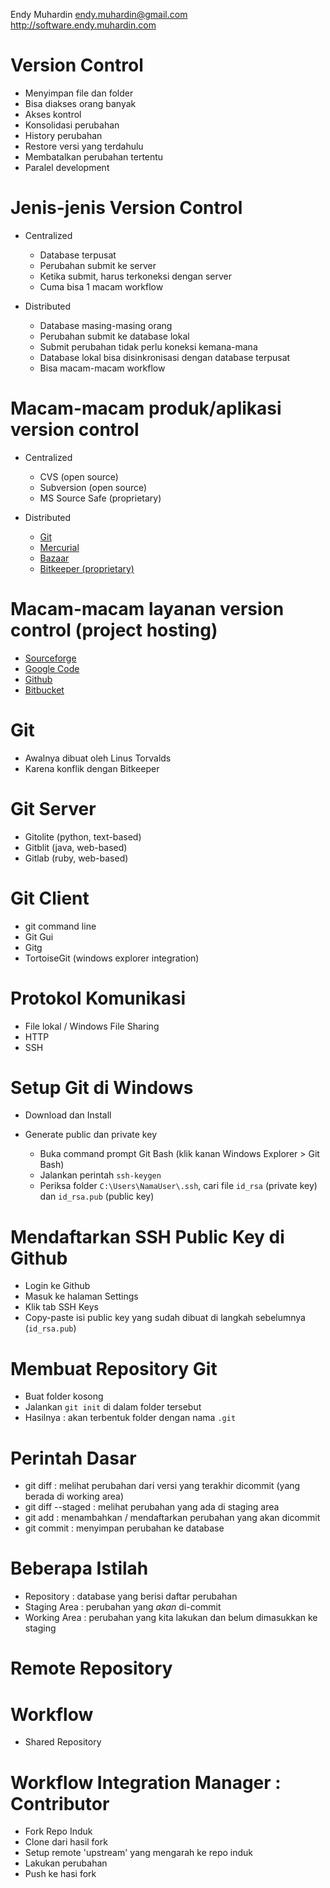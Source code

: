 Endy Muhardin
endy.muhardin@gmail.com
http://software.endy.muhardin.com

# Version Control #

* Menyimpan file dan folder
* Bisa diakses orang banyak
* Akses kontrol
* Konsolidasi perubahan
* History perubahan
* Restore versi yang terdahulu
* Membatalkan perubahan tertentu
* Paralel development

# Jenis-jenis Version Control

* Centralized
    
    * Database terpusat
    * Perubahan submit ke server
    * Ketika submit, harus terkoneksi dengan server
    * Cuma bisa 1 macam workflow

* Distributed

    * Database masing-masing orang
    * Perubahan submit ke database lokal
    * Submit perubahan tidak perlu koneksi kemana-mana
    * Database lokal bisa disinkronisasi dengan database terpusat
    * Bisa macam-macam workflow
    
# Macam-macam produk/aplikasi version control

* Centralized

    * CVS (open source)
    * Subversion (open source)
    * MS Source Safe (proprietary)

* Distributed

    * [Git](http://git-scm.com/)
    * [Mercurial](http://mercurial.selenic.com/)
    * [Bazaar](http://bazaar.canonical.com/en/)
    * [Bitkeeper (proprietary)](http://www.bitkeeper.com/)

# Macam-macam layanan version control (project hosting)

* [Sourceforge](http://sourceforge.net/)
* [Google Code](https://code.google.com)
* [Github](https://github.com)
* [Bitbucket](https://bitbucket.org)

# Git

* Awalnya dibuat oleh Linus Torvalds
* Karena konflik dengan Bitkeeper

# Git Server

* Gitolite (python, text-based)
* Gitblit (java, web-based)
* Gitlab (ruby, web-based)

# Git Client

* git command line
* Git Gui
* Gitg
* TortoiseGit (windows explorer integration)

# Protokol Komunikasi

* File lokal / Windows File Sharing
* HTTP
* SSH

# Setup Git di Windows

* Download dan Install
* Generate public dan private key

    * Buka command prompt Git Bash (klik kanan Windows Explorer > Git Bash)
    * Jalankan perintah `ssh-keygen`
    * Periksa folder `C:\Users\NamaUser\.ssh`, cari file `id_rsa` (private key) dan `id_rsa.pub` (public key)

# Mendaftarkan SSH Public Key di Github

* Login ke Github
* Masuk ke halaman Settings
* Klik tab SSH Keys
* Copy-paste isi public key yang sudah dibuat di langkah sebelumnya (`id_rsa.pub`)

# Membuat Repository Git

* Buat folder kosong
* Jalankan `git init` di dalam folder tersebut
* Hasilnya : akan terbentuk folder dengan nama `.git`

# Perintah Dasar

* git diff : melihat perubahan dari versi yang terakhir dicommit (yang berada di working area)
* git diff --staged : melihat perubahan yang ada di staging area
* git add : menambahkan / mendaftarkan perubahan yang akan dicommit
* git commit : menyimpan perubahan ke database

# Beberapa Istilah

* Repository : database yang berisi daftar perubahan
* Staging Area : perubahan yang *akan* di-commit
* Working Area : perubahan yang kita lakukan dan belum dimasukkan ke staging

# Remote Repository

# Workflow

* Shared Repository 

# Workflow Integration Manager : Contributor

* Fork Repo Induk
* Clone dari hasil fork
* Setup remote 'upstream' yang mengarah ke repo induk
* Lakukan perubahan
* Push ke hasi fork
